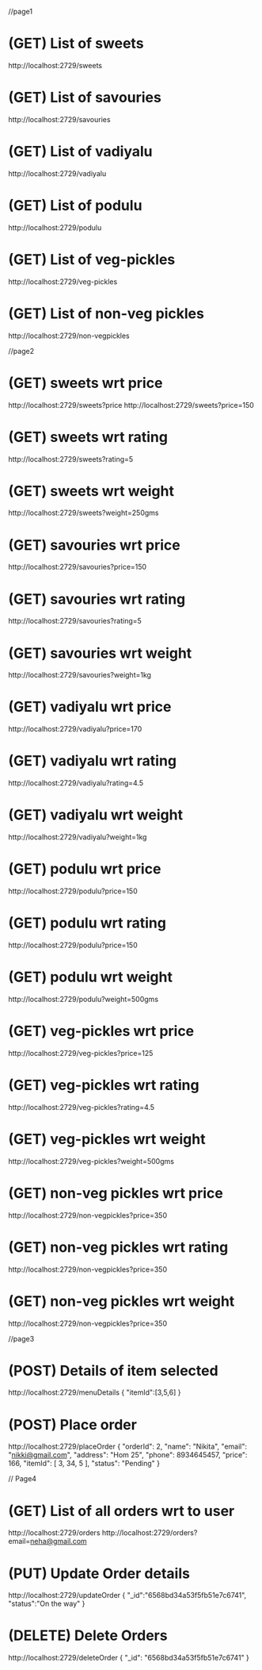 //page1
# (GET) List of sweets
http://localhost:2729/sweets
# (GET) List of savouries
http://localhost:2729/savouries
# (GET) List of vadiyalu
http://localhost:2729/vadiyalu
# (GET) List of podulu
http://localhost:2729/podulu
# (GET) List of veg-pickles
http://localhost:2729/veg-pickles
# (GET) List of non-veg pickles
http://localhost:2729/non-vegpickles

//page2
# (GET) sweets wrt price
http://localhost:2729/sweets?price
http://localhost:2729/sweets?price=150
# (GET) sweets wrt rating
http://localhost:2729/sweets?rating=5
# (GET) sweets wrt weight
http://localhost:2729/sweets?weight=250gms

# (GET) savouries wrt price
http://localhost:2729/savouries?price=150
# (GET) savouries wrt rating
http://localhost:2729/savouries?rating=5
# (GET) savouries wrt weight
http://localhost:2729/savouries?weight=1kg

# (GET) vadiyalu wrt price
http://localhost:2729/vadiyalu?price=170
# (GET) vadiyalu wrt rating
http://localhost:2729/vadiyalu?rating=4.5
# (GET) vadiyalu wrt weight
http://localhost:2729/vadiyalu?weight=1kg

# (GET) podulu wrt price
http://localhost:2729/podulu?price=150
# (GET) podulu wrt rating
http://localhost:2729/podulu?price=150
# (GET) podulu wrt weight
http://localhost:2729/podulu?weight=500gms

# (GET) veg-pickles wrt price
http://localhost:2729/veg-pickles?price=125
# (GET) veg-pickles wrt rating
http://localhost:2729/veg-pickles?rating=4.5
# (GET) veg-pickles wrt weight
http://localhost:2729/veg-pickles?weight=500gms

# (GET) non-veg pickles wrt price
http://localhost:2729/non-vegpickles?price=350
# (GET) non-veg pickles wrt rating
http://localhost:2729/non-vegpickles?price=350
# (GET) non-veg pickles wrt weight
http://localhost:2729/non-vegpickles?price=350

//page3
# (POST) Details of item selected
http://localhost:2729/menuDetails
{
     "itemId":[3,5,6]
 }
# (POST) Place order
 http://localhost:2729/placeOrder
 { 
   "orderId": 2, 
  "name": "Nikita", 
  "email": "nikki@gmail.com", 
  "address": "Hom 25", 
  "phone": 8934645457, 
  "price": 166, 
  "itemId": [ 3, 34, 5 ], 
  "status": "Pending" 
  }

// Page4
# (GET) List of all orders wrt to user
http://localhost:2729/orders
http://localhost:2729/orders?email=neha@gmail.com
# (PUT) Update Order details
http://localhost:2729/updateOrder
{ 
    "_id":"6568bd34a53f5fb51e7c6741",
    "status":"On the way"
    }
# (DELETE) Delete Orders
http://localhost:2729/deleteOrder
{ 
    "_id": "6568bd34a53f5fb51e7c6741"
    }
